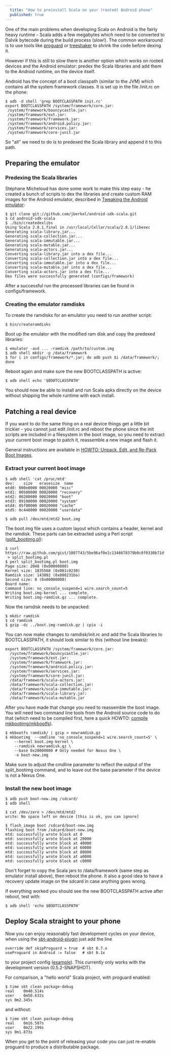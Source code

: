 ```yaml
---
  title: "How to preinstall Scala on your (rooted) Android phone"
  published: true
---
```


One of the main problems when developing Scala on Android is the fairly heavy
runtime - Scala adds a few megabytes which need to be converted to Dalvik
bytecode during the build process (slow!). The common workaround is to use tools like
[proguard][] or [treeshaker][] to shrink the code before dexing it.

However if this is still to slow there is another option which
works on rooted devices and the Android emulator: predex the Scala
libraries and add them to the Android runtime, on the device itself.

Android has the concept of a boot classpath (similar to the JVM) which contains
all the system framework classes. It is set up in the file /init.rc on the
phone:

    $ adb -d shell 'grep BOOTCLASSPATH init.rc'
    export BOOTCLASSPATH /system/framework/core.jar:
     /system/framework/bouncycastle.jar:
     /system/framework/ext.jar:
     /system/framework/framework.jar:
     /system/framework/android.policy.jar:
     /system/framework/services.jar:
     /system/framework/core-junit.jar

So "all" we need to do is to predexed the Scala library and append it to this path.

## Preparing the emulator

### Predexing the Scala libraries

St&eacute;phane Micheloud has done some work to make this step easy - he created
a bunch of scripts to dex the libraries and create custom RAM images for the Android emulator, described in
[Tweaking the Android emulator][]:

    $ git clone git://github.com/jberkel/android-sdk-scala.git
    $ cd android-sdk-scala
    $ ./bin/createdexlibs
    Using Scala 2.8.1.final in /usr/local/Cellar/scala/2.8.1/libexec
    Generating scala-library.jar...
    Generating scala-collection.jar...
    Generating scala-immutable.jar...
    Generating scala-mutable.jar...
    Generating scala-actors.jar...
    Converting scala-library.jar into a dex file...
    Converting scala-collection.jar into a dex file...
    Converting scala-immutable.jar into a dex file...
    Converting scala-mutable.jar into a dex file...
    Converting scala-actors.jar into a dex file...
    Dex files were successfully generated (configs/framework)

After a successful run the processed libraries can be found in
configs/framework.

### Creating the emulator ramdisks

To create the ramdisks for an emulator you need to run another script:

    $ bin/createramdisks

Boot up the emulator with the modified ram disk and copy the predexed libraries:

    $ emulator -avd ... -ramdisk /path/to/custom.img
    $ adb shell mkdir -p /data/framework
    $ for i in configs/framework/*.jar; do adb push $i /data/framework/; done

Reboot again and make sure the new BOOTCLASSPATH is active:

    $ adb shell echo '$BOOTCLASSPATH'

You should now be able to install and run Scala apks directly on the device
without shipping the whole runtime with each install.

## Patching a real device

If you want to do the same thing on a real device things get a little bit trickier -
you cannot just edit /init.rc and reboot the phone since the init scripts are
included in a filesystem in the boot image, so you need to extract your current
boot image to patch it, reassemble a new image and flash it.

General instructions are available in [HOWTO: Unpack, Edit, and Re-Pack Boot Images][].

### Extract your current boot image

    $ adb shell 'cat /proc/mtd'
    dev:    size   erasesize  name
    mtd0: 000e0000 00020000 "misc"
    mtd1: 00500000 00020000 "recovery"
    mtd2: 00280000 00020000 "boot"
    mtd3: 09100000 00020000 "system"
    mtd4: 05f00000 00020000 "cache"
    mtd5: 0c440000 00020000 "userdata"

    $ adb pull /dev/mtd/mtd2 boot.img

The boot.img file uses a custom layout which contains a header, kernel and the
ramdisk. These parts can be extracted using a Perl script ([split_bootimg.pl][]):

    $ curl https://raw.github.com/gist/1087743/5be96af0e1c1346678379b0c0f0330b71df51f25/split_bootimg.pl
     > split_bootimg.pl
    $ perl split_bootimg.pl boot.img
    Page size: 2048 (0x00000800)
    Kernel size: 1835568 (0x001c0230)
    Ramdisk size: 143802 (0x000231ba)
    Second size: 0 (0x00000000)
    Board name:
    Command line: no_console_suspend=1 wire.search_count=5
    Writing boot.img-kernel ... complete.
    Writing boot.img-ramdisk.gz ... complete.

Now the ramdisk needs to be unpacked:

    $ mkdir ramdisk
    $ cd ramdisk
    $ gzip -dc ../boot.img-ramdisk.gz | cpio -i

You can now make changes to ramdisk/init.rc and add the Scala libraries to
BOOTCLASSPATH, it should look similar to this (without line breaks):

    export BOOTCLASSPATH /system/framework/core.jar:
      /system/framework/bouncycastle.jar:
      /system/framework/ext.jar:
      /system/framework/framework.jar:
      /system/framework/android.policy.jar:
      /system/framework/services.jar:
      /system/framework/core-junit.jar:
      /data/framework/scala-actors.jar:
      /data/framework/scala-collection.jar:
      /data/framework/scala-immutable.jar:
      /data/framework/scala-library.jar:
      /data/framework/scala-mutable.jar

After you have made that change you need to reassemble the boot image. You will
need two command line tools from the Android source code to do that (which need to be
compiled first, here a quick HOWTO: [compile mkbootimg/mkbootfs][]).

    $ mkbootfs ramdisk/ | gzip > newramdisk.gz
    $ mkbootimg  --cmdline 'no_console_suspend=1 wire.search_count=5' \
        --kernel boot.img-kernel \
        --ramdisk newramdisk.gz \
        --base 0x20000000 # Only needed for Nexus One \
        -o boot-new.img

Make sure to adjust the cmdline parameter to reflect the output of the
split\_bootimg command, and to leave out the base parameter if the device is not
a Nexus One.

### Install the new boot image

    $ adb push boot-new.img /sdcard/
    $ adb shell

    $ cat /dev/zero > /dev/mtd/mtd2
    write: No space left on device [this is ok, you can ignore]

    $ flash_image boot /sdcard/boot-new.img
    flashing boot from /sdcard/boot-new.img
    mtd: successfully wrote block at 0
    mtd: successfully wrote block at 20000
    mtd: successfully wrote block at 40000
    mtd: successfully wrote block at 60000
    mtd: successfully wrote block at 80000
    mtd: successfully wrote block at a0000
    mtd: successfully wrote block at c0000


Don't forget to copy the Scala jars to /data/framework (same step as emulator
install above), then reboot the phone. It also a good idea to have a recovery update
image on the sdcard in case anything goes wrong.

If everything worked you should see the new BOOTCLASSPATH active after reboot,
test with:

    $ adb shell 'echo $BOOTCLASSPATH'

## Deploy Scala straight to your phone

Now you can enjoy reasonably fast development cycles on your device, when
using the [sbt-android-plugin][] just add the line

    override def skipProguard = true  # sbt 0.7.x
    useProguard in Android := false   # sbt 0.1x

to your project config ([example][project.scala]). This currently only works
with the development version (0.5.2-SNAPSHOT).

For comparison, a "hello world" Scala project, with proguard enabled:

    $ time sbt clean package-debug
    real    0m40.514s
    user    0m50.632s
    sys 0m2.345s

and without:

    $ time sbt clean package-debug
    real    0m16.507s
    user    0m22.199s
    sys 0m1.873s


When you get to the point of releasing your code you can just re-enable
proguard to produce a distributable package.

[treeshaker]: http://code.google.com/p/treeshaker/
[proguard]: http://proguard.sourceforge.net/
[split_bootimg.pl]: https://gist.github.com/1087743
[Tweaking the Android emulator]: http://lamp.epfl.ch/~michelou/android/emulator-android-sdk.html
[HOWTO: Unpack, Edit, and Re-Pack Boot Images]: http://android-dls.com/wiki/index.php?title=HOWTO:_Unpack%2C_Edit%2C_and_Re-Pack_Boot_Images
[compile mkbootimg/mkbootfs]: https://gist.github.com/1087757
[sbt-android-plugin]: https://github.com/jberkel/android-plugin
[project.scala]: https://gist.github.com/1087819
